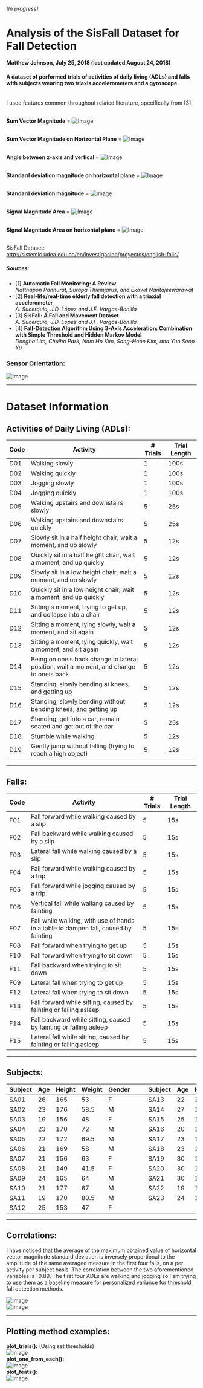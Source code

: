 *[In progress]*

# Analysis of the SisFall Dataset for Fall Detection
**Matthew Johnson, July 25, 2018 (last updated August 24, 2018)**

#### A dataset of performed trials of activities of daily living (ADLs) and falls with subjects wearing two triaxis accelerometers and a gyroscope.
<br>
I used features common throughout related literature, specifically from [3]:<br><br>

**Sum Vector Magnitude** =  ![Image](https://i.imgur.com/HAuhKDf.gif)
<br><br>

**Sum Vector Magnitude on Horizontal Plane** = ![Image](https://i.imgur.com/cte8bDa.gif)
<br><br>

**Angle between z-axis and vertical** = ![Image](https://i.imgur.com/Zp3A9aG.gif)
<br><br>

**Standard deviation magnitude on horizontal plane** = ![Image](https://i.imgur.com/QuFoizh.gif)
<br><br>

**Standard deviation magnitude** = ![Image](https://i.imgur.com/edDMmHI.gif)
<br><br>

**Signal Magnitude Area** = ![Image](https://i.imgur.com/EU9NIyQ.gif)
<br><br>

**Signal Magnitude Area on horizontal plane** = ![Image](https://i.imgur.com/3wFkSlu.gif)
<br><br>

SisFall Dataset: http://sistemic.udea.edu.co/en/investigacion/proyectos/english-falls/<br>
##### Sources: <br>
* [1] **Automatic Fall Monitoring: A Review**<br>
  *Natthapon Pannurat, Surapa Thiemjarus, and Ekawit Nantajeewarawat*
* [2] **Real-life/real-time elderly fall detection with a triaxial accelerometer**<br>
 *A. Sucerquia, J.D. López and J.F. Vargas-Bonilla*
* [3] **SisFall: A Fall and Movement Dataset**<br>
 *A. Sucerquia, J.D. López and J.F. Vargas-Bonilla*
* [4] **Fall-Detection Algorithm Using 3-Axis Acceleration: Combination with Simple Threshold and Hidden Markov Model**<br>
 *Dongha Lim, Chulho Park, Nam Ho Kim, Sang-Hoon Kim, and Yun Seop Yu*

### Sensor Orientation:
![Image](https://i.imgur.com/yJieKKw.png)

-----------

# Dataset Information

## Activities of Daily Living (ADLs):


| Code | Activity | # Trials | Trial Length |
---|---|---|---
| D01  | Walking slowly | 1      | 100s     |
| D02  | Walking quickly | 1      | 100s     |
| D03  | Jogging slowly | 1      | 100s     |
| D04  | Jogging quickly | 1      | 100s     |
| D05  | Walking upstairs and downstairs slowly | 5      | 25s      |
| D06  | Walking upstairs and downstairs quickly | 5      | 25s      |
| D07  | Slowly sit in a half height chair, wait a moment, and up slowly | 5      | 12s      |
| D08  | Quickly sit in a half height chair, wait a moment, and up quickly | 5      | 12s|
| D09  | Slowly sit in a low height chair, wait a moment, and up slowly | 5      | 12s      |
| D10  | Quickly sit in a low height chair, wait a moment, and up quickly| 5      | 12s      |
| D11  | Sitting a moment, trying to get up, and collapse into a chair| 5      | 12s      |
| D12  | Sitting a moment, lying slowly, wait a moment, and sit again | 5      | 12s      |
| D13  | Sitting a moment, lying quickly, wait a moment, and sit again | 5      | 12s      |
| D14  | Being on oneís back change to lateral position, wait a moment, and change to oneís back  | 5      | 12s      |
| D15  | Standing, slowly bending at knees, and getting up | 5      | 12s      |
| D16  | Standing, slowly bending without bending knees, and getting up | 5      | 12s      |
| D17  | Standing, get into a car, remain seated and get out of the car | 5      | 25s      |
| D18  | Stumble while walking | 5      | 12s      |
| D19  | Gently jump without falling (trying to reach a high object)| 5      | 12s      |



-----------

## Falls:


| Code | Activity | # Trials | Trial Length |
---|---|--- |---
| F01  | Fall forward while walking caused by a slip| 5      | 15s      |
| F02  | Fall backward while walking caused by a slip| 5      | 15s      |
| F03  | Lateral fall while walking caused by a slip| 5      | 15s      |
| F04  | Fall forward while walking caused by a trip| 5      | 15s      |
| F05  | Fall forward while jogging caused by a trip| 5      | 15s      |
| F06  | Vertical fall while walking caused by fainting | 5      | 15s      |
| F07  | Fall while walking, with use of hands in a table to dampen fall, caused by fainting| 5      | 15s      |
| F08  | Fall forward when trying to get up| 5      | 15s      |
| F10  | Fall forward when trying to sit down | 5      | 15s      |
| F11  | Fall backward when trying to sit down | 5      | 15s      |
| F09  | Lateral fall when trying to get up | 5      | 15s      |
| F12  | Lateral fall when trying to sit down | 5      | 15s      |
| F13  | Fall forward while sitting, caused by fainting or falling asleep| 5      | 15s      |
| F14  | Fall backward while sitting, caused by fainting or falling asleep| 5      | 15s |
| F15  | Lateral fall while sitting, caused by fainting or falling asleep| 5      | 15s      |

-----------

## Subjects:


| Subject | Age | Height | Weight | Gender |      |     | Subject | Age | Height | Weight | Gender |
---------|-----|--------|--------|-------- |  --- |  ---|---------|-----|--------|--------|--------         
| SA01    | 26  | 165    | 53     | F      |      |     | SA13    | 22  | 157    | 55     | F      |
| SA02    | 23  | 176    | 58.5   | M      |      |     | SA14    | 27  | 160    | 46     | F      |
| SA03    | 19  | 156    | 48     | F      |      | | SA15    | 25  | 160    | 52     | F      |
| SA04    | 23  | 170    | 72     | M      |      | | SA16    | 20  | 169    | 61     | F      |
| SA05    | 22  | 172    | 69.5   | M      |      | | SA17    | 23  | 182    | 75     | M      |
| SA06    | 21  | 169    | 58     | M      |      | | SA18    | 23  | 181    | 73     | M      |
| SA07    | 21  | 156    | 63     | F      |      | | SA19    | 30  | 170    | 76     | M      |
| SA08    | 21  | 149    | 41.5   | F      |      | | SA20    | 30  | 150    | 42     | F      |
| SA09    | 24  | 165    | 64     | M      |      | | SA21    | 30  | 183    | 68     | M      |
| SA10    | 21  | 177    | 67     | M      |      | | SA22    | 19  | 158    | 50.5   | F      |
| SA11    | 19  | 170    | 80.5   | M      |      | | SA23    | 24  | 156    | 48     | F      |
| SA12    | 25  | 153    | 47     | F      |      |


-----------

## Correlations:

I have noticed that the average of the maximum obtained value of horizontal vector magnitude standard deviation is inversely proportional to the amplitude of the same averaged measure in the first four falls, on a per activity per subject basis. The correlation between the two aforementioned variables is -0.89. The first four ADLs are walking and jogging so I am trying to use them as a baseline measure for personalized variance for threshold fall detection methods.

![Image](https://github.com/WJMatthew/SisFallAnalysis/blob/master/images/download%20(3).png)
<br>
![Image](https://github.com/WJMatthew/SisFallAnalysis/blob/master/images/download%20(2).png)
<br>

-----------

## Plotting method examples:
**plot_trials():** (Using set thresholds)
<br>
![Image](https://github.com/WJMatthew/SisFallAnalysis/blob/master/images/plot_trials_sample.png)
<br>
**plot_one_from_each():** <br>
![Image](https://github.com/WJMatthew/SisFallAnalysis/blob/master/images/plot_one_from_each_sample.png)
<br>
**plot_feats():** <br>
![Image](https://github.com/WJMatthew/SisFallAnalysis/blob/master/images/plot_feats_sample.png)
